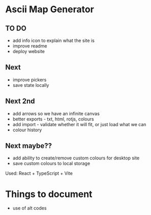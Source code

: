 # Ascii Map Generator

## TO DO
- add info icon to explain what the site is
- improve readme
- deploy website

## Next
- improve pickers
- save state locally

## Next 2nd
- add arrows so we have an infinite canvas
- better exports - txt, html, rotjs, colours
- add import - validate whether it will fit, or just load what we can
- colour history

## Next maybe??
- add ability to create/remove custom colours for desktop site
- save custom colours to local storage



Used: React + TypeScript + Vite


# Things to document

- use of alt codes